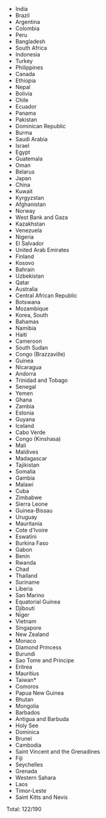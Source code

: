 * India
* Brazil
* Argentina
* Colombia
* Peru
* Bangladesh
* South Africa
* Indonesia
* Turkey
* Philippines
* Canada
* Ethiopia
* Nepal
* Bolivia
* Chile
* Ecuador
* Panama
* Pakistan
* Dominican Republic
* Burma
* Saudi Arabia
* Israel
* Egypt
* Guatemala
* Oman
* Belarus
* Japan
* China
* Kuwait
* Kyrgyzstan
* Afghanistan
* Norway
* West Bank and Gaza
* Kazakhstan
* Venezuela
* Nigeria
* El Salvador
* United Arab Emirates
* Finland
* Kosovo
* Bahrain
* Uzbekistan
* Qatar
* Australia
* Central African Republic
* Botswana
* Mozambique
* Korea, South
* Bahamas
* Namibia
* Haiti
* Cameroon
* South Sudan
* Congo (Brazzaville)
* Guinea
* Nicaragua
* Andorra
* Trinidad and Tobago
* Senegal
* Yemen
* Ghana
* Zambia
* Estonia
* Guyana
* Iceland
* Cabo Verde
* Congo (Kinshasa)
* Mali
* Maldives
* Madagascar
* Tajikistan
* Somalia
* Gambia
* Malawi
* Cuba
* Zimbabwe
* Sierra Leone
* Guinea-Bissau
* Uruguay
* Mauritania
* Cote d'Ivoire
* Eswatini
* Burkina Faso
* Gabon
* Benin
* Rwanda
* Chad
* Thailand
* Suriname
* Liberia
* San Marino
* Equatorial Guinea
* Djibouti
* Niger
* Vietnam
* Singapore
* New Zealand
* Monaco
* Diamond Princess
* Burundi
* Sao Tome and Principe
* Eritrea
* Mauritius
* Taiwan*
* Comoros
* Papua New Guinea
* Bhutan
* Mongolia
* Barbados
* Antigua and Barbuda
* Holy See
* Dominica
* Brunei
* Cambodia
* Saint Vincent and the Grenadines
* Fiji
* Seychelles
* Grenada
* Western Sahara
* Laos
* Timor-Leste
* Saint Kitts and Nevis

Total: 122/190